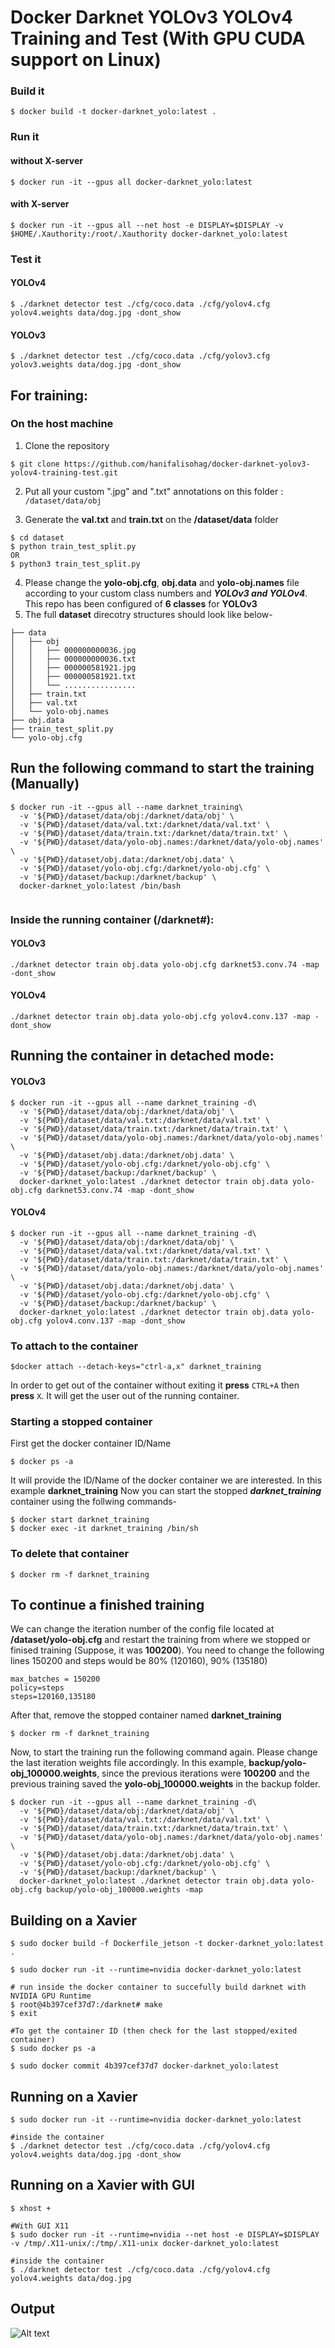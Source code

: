 # Docker Darknet YOLOv3 YOLOv4 Training and Test (With GPU CUDA support on Linux)

### Build it
```
$ docker build -t docker-darknet_yolo:latest .
```

### Run it

#### without X-server
```
$ docker run -it --gpus all docker-darknet_yolo:latest
```
#### with X-server
```
$ docker run -it --gpus all --net host -e DISPLAY=$DISPLAY -v $HOME/.Xauthority:/root/.Xauthority docker-darknet_yolo:latest
```


### Test it
#### YOLOv4
```
$ ./darknet detector test ./cfg/coco.data ./cfg/yolov4.cfg yolov4.weights data/dog.jpg -dont_show
```
#### YOLOv3
```
$ ./darknet detector test ./cfg/coco.data ./cfg/yolov3.cfg yolov3.weights data/dog.jpg -dont_show
```

## For training:
  
### On the host machine
1. Clone the repository 
```
$ git clone https://github.com/hanifalisohag/docker-darknet-yolov3-yolov4-training-test.git
```
2. Put all your custom ".jpg" and ".txt" annotations on this folder : `/dataset/data/obj`

3. Generate the **val.txt** and **train.txt** on the **/dataset/data** folder 
``` 
$ cd dataset
$ python train_test_split.py
OR
$ python3 train_test_split.py
```
4. Please change the **yolo-obj.cfg**, **obj.data** and **yolo-obj.names** file according to your custom class numbers and ***YOLOv3 and YOLOv4***. This repo has been configured of **6 classes** for **YOLOv3**
5. The full **dataset** direcotry structures should look like below-
```
├── data
│   ├── obj
│   │   ├── 000000000036.jpg
│   │   ├── 000000000036.txt
│   │   ├── 000000581921.jpg
│   │   ├── 000000581921.txt
│   │   └── ................
│   ├── train.txt
│   ├── val.txt
│   └── yolo-obj.names
├── obj.data
├── train_test_split.py
└── yolo-obj.cfg
```
## Run the following command to start the training (Manually)
```
$ docker run -it --gpus all --name darknet_training\
  -v '${PWD}/dataset/data/obj:/darknet/data/obj' \
  -v '${PWD}/dataset/data/val.txt:/darknet/data/val.txt' \
  -v '${PWD}/dataset/data/train.txt:/darknet/data/train.txt' \
  -v '${PWD}/dataset/data/yolo-obj.names:/darknet/data/yolo-obj.names' \
  -v '${PWD}/dataset/obj.data:/darknet/obj.data' \
  -v '${PWD}/dataset/yolo-obj.cfg:/darknet/yolo-obj.cfg' \
  -v '${PWD}/dataset/backup:/darknet/backup' \
  docker-darknet_yolo:latest /bin/bash
  
```  
### Inside the running container (/darknet#):
#### YOLOv3
```
./darknet detector train obj.data yolo-obj.cfg darknet53.conv.74 -map -dont_show
```
#### YOLOv4
```
./darknet detector train obj.data yolo-obj.cfg yolov4.conv.137 -map -dont_show
```
## Running the container in detached mode:
#### YOLOv3
```
$ docker run -it --gpus all --name darknet_training -d\
  -v '${PWD}/dataset/data/obj:/darknet/data/obj' \
  -v '${PWD}/dataset/data/val.txt:/darknet/data/val.txt' \
  -v '${PWD}/dataset/data/train.txt:/darknet/data/train.txt' \
  -v '${PWD}/dataset/data/yolo-obj.names:/darknet/data/yolo-obj.names' \
  -v '${PWD}/dataset/obj.data:/darknet/obj.data' \
  -v '${PWD}/dataset/yolo-obj.cfg:/darknet/yolo-obj.cfg' \
  -v '${PWD}/dataset/backup:/darknet/backup' \
  docker-darknet_yolo:latest ./darknet detector train obj.data yolo-obj.cfg darknet53.conv.74 -map -dont_show
```

#### YOLOv4
```
$ docker run -it --gpus all --name darknet_training -d\
  -v '${PWD}/dataset/data/obj:/darknet/data/obj' \
  -v '${PWD}/dataset/data/val.txt:/darknet/data/val.txt' \
  -v '${PWD}/dataset/data/train.txt:/darknet/data/train.txt' \
  -v '${PWD}/dataset/data/yolo-obj.names:/darknet/data/yolo-obj.names' \
  -v '${PWD}/dataset/obj.data:/darknet/obj.data' \
  -v '${PWD}/dataset/yolo-obj.cfg:/darknet/yolo-obj.cfg' \
  -v '${PWD}/dataset/backup:/darknet/backup' \
  docker-darknet_yolo:latest ./darknet detector train obj.data yolo-obj.cfg yolov4.conv.137 -map -dont_show
```

### To attach to the container
```
$docker attach --detach-keys="ctrl-a,x" darknet_training
```
In order to get out of the container without exiting it **press** `CTRL+A` then **press** `X`. It will get the user out of the running container.



### Starting a stopped container
First get the docker container ID/Name
```
$ docker ps -a
```
It will provide the ID/Name of the docker container we are interested. In this example **darknet_training**
Now you can start the stopped ***darknet_training*** container using the follwing commands-
```
$ docker start darknet_training
$ docker exec -it darknet_training /bin/sh
```

### To delete that container 
```
$ docker rm -f darknet_training
```

## To continue a finished training
We can change the iteration number of the config file located at **/dataset/yolo-obj.cfg** and restart the training from where we stopped or finised training (Suppose, it was **100200**). You need to change the following lines 150200 and steps would be 80% (120160), 90% (135180)

```
max_batches = 150200
policy=steps
steps=120160,135180
````

After that, remove the stopped container named **darknet_training**
```
$ docker rm -f darknet_training
```

Now, to start the training run the following command again. Please change the last iteration weights file accordingly. In this example, **backup/yolo-obj_100000.weights**, since the previous iterations were **100200** and the previous training saved the **yolo-obj_100000.weights** in the backup folder.

```
$ docker run -it --gpus all --name darknet_training -d\
  -v '${PWD}/dataset/data/obj:/darknet/data/obj' \
  -v '${PWD}/dataset/data/val.txt:/darknet/data/val.txt' \
  -v '${PWD}/dataset/data/train.txt:/darknet/data/train.txt' \
  -v '${PWD}/dataset/data/yolo-obj.names:/darknet/data/yolo-obj.names' \
  -v '${PWD}/dataset/obj.data:/darknet/obj.data' \
  -v '${PWD}/dataset/yolo-obj.cfg:/darknet/yolo-obj.cfg' \
  -v '${PWD}/dataset/backup:/darknet/backup' \
  docker-darknet_yolo:latest ./darknet detector train obj.data yolo-obj.cfg backup/yolo-obj_100000.weights -map
```

## Building on a Xavier

```
$ sudo docker build -f Dockerfile_jetson -t docker-darknet_yolo:latest .

$ sudo docker run -it --runtime=nvidia docker-darknet_yolo:latest

# run inside the docker container to succefully build darknet with NVIDIA GPU Runtime
$ root@4b397cef37d7:/darknet# make
$ exit

#To get the container ID (then check for the last stopped/exited container)
$ sudo docker ps -a

$ sudo docker commit 4b397cef37d7 docker-darknet_yolo:latest
```

## Running on a Xavier
```
$ sudo docker run -it --runtime=nvidia docker-darknet_yolo:latest

#inside the container
$ ./darknet detector test ./cfg/coco.data ./cfg/yolov4.cfg yolov4.weights data/dog.jpg -dont_show
```

## Running on a Xavier with GUI

```
$ xhost +

#With GUI X11
$ sudo docker run -it --runtime=nvidia --net host -e DISPLAY=$DISPLAY -v /tmp/.X11-unix/:/tmp/.X11-unix docker-darknet_yolo:latest

#inside the container
$ ./darknet detector test ./cfg/coco.data ./cfg/yolov4.cfg yolov4.weights data/dog.jpg

```

## Output

![Alt text](results.jpg?raw=true "After running in docker")